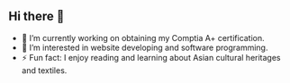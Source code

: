 ## Hi there 👋

- 🔭 I’m currently working on obtaining my Comptia A+ certification.
- 🤔 I’m interested in website developing and software programming.
- ⚡ Fun fact: I enjoy reading and learning about Asian cultural heritages and textiles.

<!--
**La-debug-ops/La-debug-ops** is a ✨ _special_ ✨ repository because its `README.md` (this file) appears on your GitHub profile.

Here are some ideas to get you started:

- 🔭 I’m currently working on ...Comptia A+
- 🌱 I’m currently learning ...Comptia A+
- 👯 I’m looking to collaborate on ...
- 🤔 I’m looking for help with ...
- 💬 Ask me about ...
- 📫 How to reach me: ...
- 😄 Pronouns: ...
- ⚡ Fun fact: ...
-->
